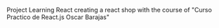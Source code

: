 Project Learning React creating a react shop with the course of "Curso Practico de React.js Oscar Barajas"